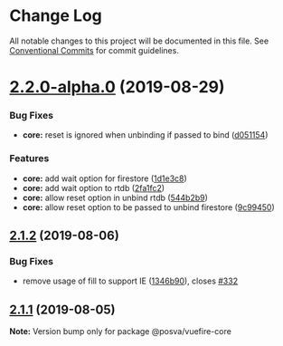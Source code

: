 # Change Log

All notable changes to this project will be documented in this file.
See [Conventional Commits](https://conventionalcommits.org) for commit guidelines.

# [2.2.0-alpha.0](https://github.com/vuejs/vuefire/compare/@posva/vuefire-core@2.1.2...@posva/vuefire-core@2.2.0-alpha.0) (2019-08-29)


### Bug Fixes

* **core:** reset is ignored when unbinding if passed to bind ([d051154](https://github.com/vuejs/vuefire/commit/d051154))


### Features

* **core:** add wait option for firestore ([1d1e3c8](https://github.com/vuejs/vuefire/commit/1d1e3c8))
* **core:** add wait option to rtdb ([2fa1fc2](https://github.com/vuejs/vuefire/commit/2fa1fc2))
* **core:** allow reset option in unbind rtdb ([544b2b9](https://github.com/vuejs/vuefire/commit/544b2b9))
* **core:** allow reset option to be passed to unbind firestore ([9c99450](https://github.com/vuejs/vuefire/commit/9c99450))





## [2.1.2](https://github.com/vuejs/vuefire/compare/@posva/vuefire-core@2.1.1...@posva/vuefire-core@2.1.2) (2019-08-06)


### Bug Fixes

* remove usage of fill to support IE ([1346b90](https://github.com/vuejs/vuefire/commit/1346b90)), closes [#332](https://github.com/vuejs/vuefire/issues/332)





## [2.1.1](https://github.com/vuejs/vuefire/compare/@posva/vuefire-core@2.1.0...@posva/vuefire-core@2.1.1) (2019-08-05)

**Note:** Version bump only for package @posva/vuefire-core
